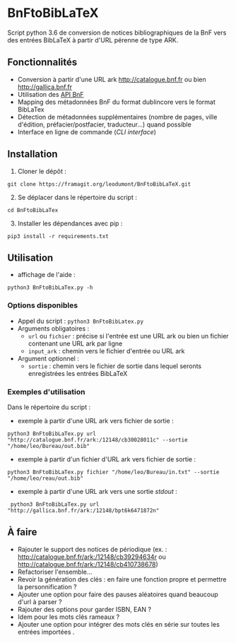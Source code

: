 # BnFtoBibLaTeX

Script python 3.6 de conversion de notices bibliographiques de la BnF vers des entrées BibLaTeX à partir d'URL pérenne de type ARK.

## Fonctionnalités

* Conversion à partir d'une URL ark http://catalogue.bnf.fr ou bien http://gallica.bnf.fr
* Utilisation des [API BnF](http://api.bnf.fr/accueil)
* Mapping des métadonnées BnF du format dublincore vers le format BibLaTex
* Détection de métadonnées supplémentaires (nombre de pages, ville d'édition, préfacier/postfacier, traducteur...) quand possible
* Interface en ligne de commande (*CLI interface*)

## Installation

1. Cloner le dépôt :
```
git clone https://framagit.org/leodumont/BnFtoBibLaTeX.git
```
2. Se déplacer dans le répertoire du script :
```
cd BnFtoBibLaTex
```
3. Installer les dépendances avec pip :
```
pip3 install -r requirements.txt
```

## Utilisation

* affichage de l'aide :
```
python3 BnFtoBibLaTex.py -h
```

### Options disponibles

* Appel du script :
`python3 BnFtoBibLatex.py`
* Arguments obligatoires :
  * `url` ou `fichier` : précise si l'entrée est une URL ark ou bien un fichier contenant une URL ark par ligne
  * `input_ark` : chemin vers le fichier d'entrée ou URL ark
* Argument optionnel :
  * `sortie` : chemin vers le fichier de sortie dans lequel seronts enregistrées les entrées BibLaTeX

### Exemples d'utilisation

Dans le répertoire du script :

* exemple à partir d'une URL ark vers fichier de sortie :
```
python3 BnFtoBibLaTex.py url "http://catalogue.bnf.fr/ark:/12148/cb30028011c" --sortie "/home/leo/Bureau/out.bib"
```
* exemple à partir d'un fichier d'URL ark vers fichier de sortie :
```
python3 BnFtoBibLaTex.py fichier "/home/leo/Bureau/in.txt" --sortie "/home/leo/reau/out.bib"
```
* exemple à partir d'une URL ark vers une sortie *stdout* :
```
 python3 BnFtoBibLaTex.py url "http://gallica.bnf.fr/ark:/12148/bpt6k6471872n"
```

## À faire

* Rajouter le support des notices de périodique (ex. : http://catalogue.bnf.fr/ark:/12148/cb39294634r ou http://catalogue.bnf.fr/ark:/12148/cb410738678)
* Refactoriser l'ensemble...
* Revoir la génération des clés : en faire une
fonction propre et permettre la personnification ?
* Ajouter une option pour faire des pauses aléatoires
quand beaucoup d'url à parser ?
* Rajouter des options pour garder ISBN, EAN ?
* Idem pour les mots clés rameaux ?
* Ajouter une option pour intégrer des mots clés en série
sur toutes les entrées importées .
